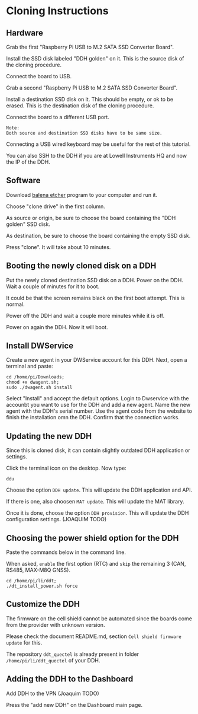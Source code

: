 # Cloning Instructions

## Hardware

Grab the first "Raspberry Pi USB to M.2 SATA SSD Converter Board".

Install the SSD disk labeled "DDH golden" on it. This is the source disk of the cloning procedure.

Connect the board to USB.

Grab a second "Raspberry Pi USB to M.2 SATA SSD Converter Board".

Install a destination SSD disk on it. This should be empty, or ok to be erased. This is the destination disk of the cloning procedure.

Connect the board to a different USB port.

    Note:
    Both source and destination SSD disks have to be same size.

Connecting a USB wired keyboard may be useful for the rest of this tutorial.

You can also SSH to the DDH if you are at Lowell Instruments HQ and now the IP of the DDH.


## Software 

Download [balena etcher](https://etcher.balena.io/) program to your computer and run it.

Choose "clone drive" in the first column.

As source or origin, be sure to choose the board containing the "DDH golden" SSD disk.

As destination, be sure to choose the board containing the empty SSD disk.

Press "clone". It will take about 10 minutes.


## Booting the newly cloned disk on a DDH

Put the newly cloned destination SSD disk on a DDH. Power on the DDH. Wait a couple of minutes for it to boot.

It could be that the screen remains black on the first boot attempt. This is normal.

Power off the DDH and wait a couple more minutes while it is off.

Power on again the DDH. Now it will boot.


## Install DWService

Create a new agent in your DWService account for this DDH. Next, open a terminal and paste:

```console
cd /home/pi/Downloads;
chmod +x dwagent.sh;
sudo ./dwagent.sh install
```

Select "Install" and accept the default options.
Login to Dwservice with the accounbt you want to use for the DDH and add a new agent.
Name the new agent with the DDH's serial number.
Use the agent code from the website to finish the installation omn the DDH.
Confirm that the connection works.

## Updating the new DDH

Since this is cloned disk, it can contain slightly outdated DDH application or settings.

Click the terminal icon on the desktop. Now type:

```console
ddu
```

Choose the option ``DDH update``. This will update the DDH application and API.

If there is one, also choosen ``MAT update``. This will update the MAT library.

Once it is done, choose the option ``DDH provision``. This will update the DDH configuration settings. (JOAQUIM TODO)

## Choosing the power shield option for the DDH

Paste the commands below in the command line. 

When asked, ``enable`` the first option (RTC) and ``skip`` the remaining 3 (CAN, RS485, MAX-M8Q GNSS).

```console
cd /home/pi/li/ddt;
./dt_install_power.sh force
```

## Customize the DDH

The firmware on the cell shield cannot be automated since the boards come from the provider with unknown version.

Please check the document README.md, section ``Cell shield firmware update`` for this.

The repository ``ddt_quectel`` is already present in folder ``/home/pi/li/ddt_quectel`` of your DDH.


## Adding the DDH to the Dashboard

Add DDH to the VPN (Joaquim TODO)

Press the "add new DDH" on the Dashboard main page.

